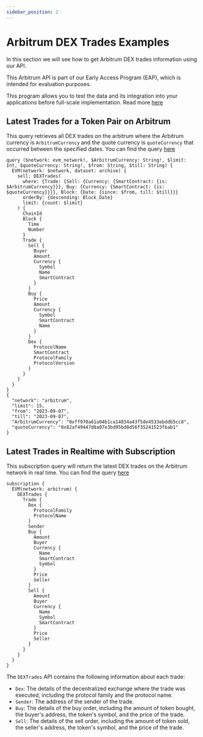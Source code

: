 ```yaml
---
sidebar_position: 2
---
```


# Arbitrum DEX Trades Examples

In this section we will see how to get Arbitrum DEX trades information using our API.

This Arbitrum API is part of our Early Access Program (EAP), which is intended for evaluation purposes.

This program allows you to test the data and its integration into your applications before full-scale implementation. Read more [here](https://docs.bitquery.io/docs/graphql/dataset/EAP/)

<head>
<meta name="title" content="How to Get Arbitrum Decentralized Exchange Data with Arbitrum DEX Trades API"/>
<meta name="description" content="Get on-chain data of any Arbitrum Arbitrumd DEX through our DEX Trades API."/>
<meta name="keywords" content="Arbitrum DEX Trades api,Arbitrum DEX Trades python api,Arbitrum DEX Trades token api,Arbitrum Dex NFT api, DEX Trades scan api, DEX Trades api, DEX Trades api docs, DEX Trades crypto api, DEX Trades blockchain api,Arbitrum network api, Arbitrum web3 api"/>
<meta name="robots" content="index, follow"/>
<meta http-equiv="Content-Type" content="text/html; charset=utf-8"/>
<meta name="language" content="English"/>

<!-- Open Graph / Facebook -->

<meta property="og:type" content="website" />
<meta
  property="og:title"
  content="How to Get Arbitrum Decentralized Exchange Data with Arbitrum DEX Trades API"
/>
<meta
  property="og:description"
  content="Get on-chain data of any Arbitrum Arbitrumd DEX through our DEX Trades API."
/>

<!-- Twitter -->

<meta property="twitter:card" content="summary_large_image" />
<meta property="twitter:title" content="How to Get Arbitrum Decentralized Exchange Data with Arbitrum DEX Trades API" />
<meta property="twitter:description" content="Get on-chain data of any Arbitrum Arbitrumd DEX through our DEX Trades API." />
</head>

## Latest Trades for a Token Pair on Arbitrum

This query retrieves all DEX trades on the arbitrum where the Arbitrum currency is `ArbitrumCurrency` and the quote currency is `quoteCurrency` that occurred between the specified dates.
You can find the query [here](https://ide.bitquery.io/Pair-last-trades_2)

```
query ($network: evm_network!, $ArbitrumCurrency: String!, $limit: Int, $quoteCurrency: String!, $from: String, $till: String) {
  EVM(network: $network, dataset: archive) {
    sell: DEXTrades(
      where: {Trade: {Sell: {Currency: {SmartContract: {is: $ArbitrumCurrency}}}, Buy: {Currency: {SmartContract: {is: $quoteCurrency}}}}, Block: {Date: {since: $from, till: $till}}}
      orderBy: {descending: Block_Date}
      limit: {count: $limit}
    ) {
      ChainId
      Block {
        Time
        Number
      }
      Trade {
        Sell {
          Buyer
          Amount
          Currency {
            Symbol
            Name
            SmartContract
          }
        }
        Buy {
          Price
          Amount
          Currency {
            Symbol
            SmartContract
            Name
          }
        }
        Dex {
          ProtocolName
          SmartContract
          ProtocolFamily
          ProtocolVersion
        }
      }
    }
  }
}
{
  "network": "arbitrum",
  "limit": 15,
  "from": "2023-09-07",
  "till": "2023-09-07",
  "ArbitrumCurrency": "0xff970a61a04b1ca14834a43f5de4533ebddb5cc8",
  "quoteCurrency": "0x82af49447d8a07e3bd95bd0d56f35241523fbab1"
}

```

## Latest Trades in Realtime with Subscription

This subscription query will return the latest DEX trades on the Arbitrum network in real time.
You can find the query [here](https://ide.bitquery.io/Arbitrum-Dextrades-subscription)

```
subscription {
  EVM(network: arbitrum) {
    DEXTrades {
      Trade {
        Dex {
          ProtocolFamily
          ProtocolName
        }
        Sender
        Buy {
          Amount
          Buyer
          Currency {
            Name
            SmartContract
            Symbol
          }
          Price
          Seller
        }
        Sell {
          Amount
          Buyer
          Currency {
            Name
            Symbol
            SmartContract
          }
          Price
          Seller
        }
      }
    }
  }
}

```

The `DEXTrades` API contains the following information about each trade:

- `Dex`: The details of the decentralized exchange where the trade was executed, including the protocol family and the protocol name.
- `Sender`: The address of the sender of the trade.
- `Buy`: The details of the buy order, including the amount of token bought, the buyer's address, the token's symbol, and the price of the trade.
- `Sell`: The details of the sell order, including the amount of token sold, the seller's address, the token's symbol, and the price of the trade.
